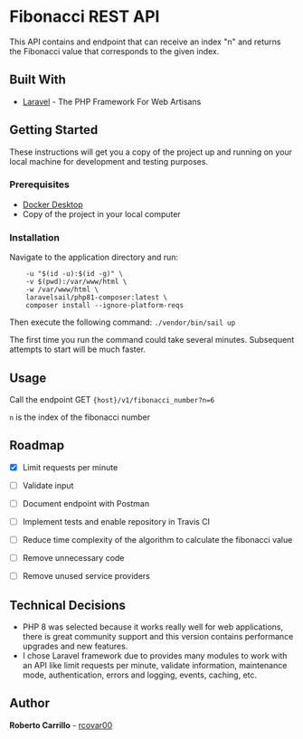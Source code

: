 # Fibonacci REST API

This API contains and endpoint that can receive an index "n" and returns the Fibonacci value that corresponds to the given index.

## Built With

* [Laravel](https://laravel.com/) - The PHP Framework For Web Artisans

## Getting Started

These instructions will get you a copy of the project up and running on your local machine for development and testing purposes.

### Prerequisites

* [Docker Desktop](https://www.docker.com/products/docker-desktop/)
* Copy of the project in your local computer

### Installation

Navigate to the application directory and run:
```docker run --rm \
    -u "$(id -u):$(id -g)" \
    -v $(pwd):/var/www/html \
    -w /var/www/html \
    laravelsail/php81-composer:latest \
    composer install --ignore-platform-reqs 
```

Then execute the following command:
```./vendor/bin/sail up```

The first time you run the command could take several minutes. Subsequent attempts to start will be much faster.

## Usage

Call the endpoint GET `{host}/v1/fibonacci_number?n=6`

`n` is the index of the fibonacci number

## Roadmap
- [x] Limit requests per minute
- [ ] Validate input
- [ ] Document endpoint with Postman
- [ ] Implement tests and enable repository in Travis CI
- [ ] Reduce time complexity of the algorithm to calculate the fibonacci value
- [ ] Remove unnecessary code
- [ ] Remove unused service providers


## Technical Decisions
- PHP 8 was selected because it works really well for web applications, there is great community support and this version contains performance upgrades and new features.
- I chose Laravel framework due to provides many modules to work with an API like limit requests per minute, validate information, maintenance mode, authentication, errors and logging, events, caching, etc.

## Author

**Roberto Carrillo** - [rcovar00](https://github.com/rcovar00)
